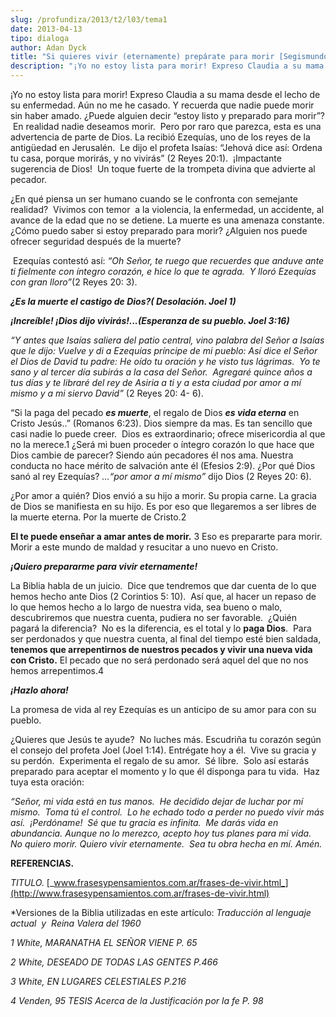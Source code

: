 ```yaml
---
slug: /profundiza/2013/t2/l03/tema1
date: 2013-04-13
tipo: dialoga
author: Adan Dyck
title: "Si quieres vivir (eternamente) prepárate para morir [Segismundo Freud]"
description: "¡Yo no estoy lista para morir! Expreso Claudia a su mama desde el lecho de su  enfermedad. Aún no me he casado. Y recuerda que nadie puede morir sin haber  amado. ¿Puede alguien decir “estoy listo y preparado para morir”? En realidad  nadie deseamos morir. Pero por raro que pa..."
---
```


¡Yo no estoy lista para morir! Expreso Claudia a su mama desde el lecho de su enfermedad. Aún no me he casado. Y recuerda que nadie puede morir sin haber amado. ¿Puede alguien decir “estoy listo y preparado para morir”?  En realidad nadie deseamos morir.  Pero por raro que parezca, esta es una advertencia de parte de Dios. La recibió Ezequías, uno de los reyes de la antigüedad en Jerusalén.  Le dijo el profeta Isaías: “Jehová dice así: Ordena tu casa, porque morirás, y no vivirás” (2 Reyes 20:1).  ¡Impactante sugerencia de Dios!  Un toque fuerte de la trompeta divina que advierte al pecador.

¿En qué piensa un ser humano cuando se le confronta con semejante realidad?  Vivimos con temor  a la violencia, la enfermedad, un accidente, al avance de la edad que no se detiene. La muerte es una amenaza constante. ¿Cómo puedo saber si estoy preparado para morir? ¿Alguien nos puede ofrecer seguridad después de la muerte?

 Ezequías contestó así: _“Oh Señor, te ruego que recuerdes que anduve ante ti fielmente con íntegro corazón, e hice lo que te agrada.  Y lloró Ezequías con gran lloro”_(2 Reyes 20: 3).

**_¿Es la muerte el castigo de Dios?( Desolación. Joel 1)_**

**_¡Increíble! ¡Dios dijo vivirás!...(Esperanza de su pueblo. Joel 3:16)_**

_“Y antes que Isaías saliera del patio central, vino palabra del Señor a Isaías que le dijo: Vuelve y di a Ezequías príncipe de mi pueblo: Así dice el Señor el Dios de David tu padre: He oído tu oración y he visto tus lágrimas.  Yo te sano y al tercer día subirás a la casa del Señor.  Agregaré quince años a tus días y te libraré del rey de Asiria a ti y a esta ciudad por amor a mí mismo y a mi siervo David”_ (2 Reyes 20: 4- 6).

“Si la paga del pecado **_es muerte_**, el regalo de Dios **_es vida eterna_** en Cristo Jesús..” (Romanos 6:23). Dios siempre da mas. Es tan sencillo que casi nadie lo puede creer.  Dios es extraordinario; ofrece misericordia al que no la merece.1 ¿Será mi buen proceder o íntegro corazón lo que hace que Dios cambie de parecer? Siendo aún pecadores él nos ama. Nuestra conducta no hace mérito de salvación ante él (Efesios 2:9). ¿Por qué Dios sanó al rey Ezequías? _…“por amor a mí mismo”_ dijo Dios (2 Reyes 20: 6).

¿Por amor a quién? Dios envió a su hijo a morir. Su propia carne. La gracia de Dios se manifiesta en su hijo. Es por eso que llegaremos a ser libres de la muerte eterna. Por la muerte de Cristo.2

**El te puede enseñar a amar antes de morir.** 3 Eso es prepararte para morir. Morir a este mundo de maldad y resucitar a uno nuevo en Cristo.

**_¡Quiero prepararme para vivir eternamente!_**

La Biblia habla de un juicio.  Dice que tendremos que dar cuenta de lo que hemos hecho ante Dios (2 Corintios 5: 10).  Así que, al hacer un repaso de lo que hemos hecho a lo largo de nuestra vida, sea bueno o malo, descubriremos que nuestra cuenta, pudiera no ser favorable.  ¿Quién pagará la diferencia?  No es la diferencia, es el total y lo **paga Dios**.  Para ser perdonados y que nuestra cuenta, al final del tiempo esté bien saldada, **tenemos que arrepentirnos de nuestros pecados y vivir una nueva vida con Cristo.** El pecado que no será perdonado será aquel del que no nos hemos arrepentimos.4

**_¡Hazlo ahora!_**

La promesa de vida al rey Ezequías es un anticipo de su amor para con su pueblo.

¿Quieres que Jesús te ayude?  No luches más. Escudriña tu corazón según el consejo del profeta Joel (Joel 1:14). Entrégate hoy a él.  Vive su gracia y su perdón.  Experimenta el regalo de su amor.  Sé libre.  Solo así estarás preparado para aceptar el momento y lo que él disponga para tu vida.  Haz tuya esta oración:

_“Señor, mi vida está en tus manos.  He decidido dejar de luchar por mí mismo.  Toma tú el control.  Lo he echado todo a perder no puedo vivir más así.  ¡Perdóname!  Sé que tu gracia es infinita.  Me darás vida en abundancia. Aunque no lo merezco, acepto hoy tus planes para mi vida.  No quiero morir. Quiero vivir eternamente.  Sea tu obra hecha en mí._ _Amén._

**REFERENCIAS.**

_TITULO._ [_www.frasesypensamientos.com.ar/frases-de-vivir.html_](http://www.frasesypensamientos.com.ar/frases-de-vivir.html)

\*Versiones de la Biblia utilizadas en este artículo: _Traducción al lenguaje actual  y  Reina Valera del 1960_

_1_ _White, MARANATHA EL SEÑOR VIENE P. 65_

_2_ _White, DESEADO DE TODAS LAS GENTES P.466_

_3_ _White, EN LUGARES CELESTIALES P.216_

_4_ _Venden, 95 TESIS Acerca de la Justificación por la fe P. 98_
